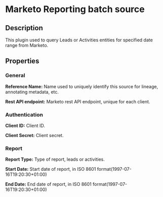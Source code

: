 # Marketo Reporting batch source

Description
-----------
This plugin used to query Leads or Activities entities for specified date range from Marketo.

Properties
----------
### General

**Reference Name:** Name used to uniquely identify this source for lineage, annotating metadata, etc.

**Rest API endpoint:** Marketo rest API endpoint, unique for each client.
### Authentication

**Client ID:** Client ID.

**Client Secret:** Client secret.

### Report

**Report Type:** Type of report, leads or activities.

**Start Date:** Start date of report, in ISO 8601 format(1997-07-16T19:20:30+01:00) 

**End Date:** End date of report, in ISO 8601 format(1997-07-16T19:20:30+01:00) 